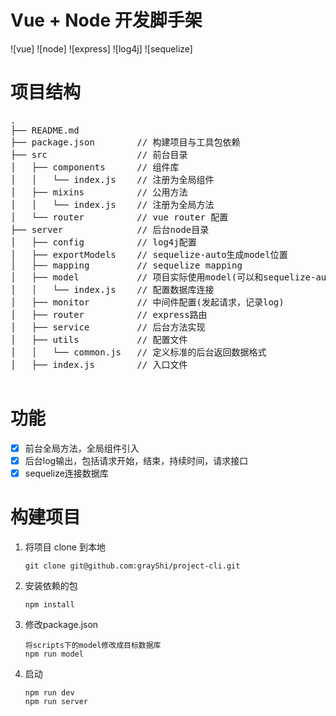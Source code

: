 # Vue + Node 开发脚手架

![vue]
![node]
![express]
![log4j]
![sequelize]


# 项目结构
<pre>
.
├── README.md           
├── package.json        // 构建项目与工具包依赖
├── src                 // 前台目录
│   ├── components      // 组件库
│   │   └── index.js    // 注册为全局组件
│   ├── mixins       	// 公用方法
│   │   └── index.js    // 注册为全局方法
│   └── router        	// vue router 配置
├── server              // 后台node目录
│   ├── config      	// log4j配置
│   ├── exportModels    // sequelize-auto生成model位置
│   ├── mapping      	// sequelize mapping
│   ├── model      		// 项目实际使用model(可以和sequelize-auto相同，但是一般需要稍微修改)
│   │   └── index.js    // 配置数据库连接
│   ├── monitor      	// 中间件配置(发起请求，记录log)
│   ├── router      	// express路由
│   ├── service      	// 后台方法实现
│   ├── utils      		// 配置文件
│   │   └── common.js   // 定义标准的后台返回数据格式
│   ├── index.js      	// 入口文件

</pre>

# 功能
- [x] 前台全局方法，全局组件引入
- [x] 后台log输出，包括请求开始，结束，持续时间，请求接口
- [x] sequelize连接数据库

# 构建项目

 1. 将项目 clone 到本地
    ```
    git clone git@github.com:grayShi/project-cli.git
    ```
 2. 安装依赖的包
    ```
    npm install
    ```
 3. 修改package.json
    ```
    将scripts下的model修改成目标数据库
	npm run model
    ```
 4. 启动
	```
    npm run dev
	npm run server
    ```
